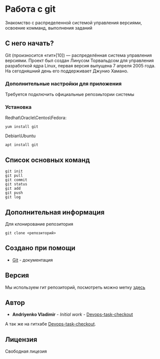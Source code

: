 # Работа с git 

Знакомство с распределенной системой управления версиями, освоение комманд, выполнения заданий

## С него начать?

Git (произносится «гит»[10]) — распределённая система управления версиями. Проект был создан Линусом Торвальдсом для управления разработкой ядра Linux, первая версия выпущена 7 апреля 2005 года. На сегодняшний день его поддерживает Джунио Хамано.

### Дополнительные настройки для приложения

Требуется подключить официальные репозиьтории системы 

### Установка

Redhat\Oracle\Centos\Fedora:

```
yum install git
```

Debian\Ubuntu

```
apt install git
```

## Список основных команд 

```
git init
git pull
git commit
git status
git add
git push
git log
```

## Дополнительная информация

Для клонирование репозитория

```
git clone <репозиторий>
```

## Создано при помощи

* [Git](https://git-scm.com/book/ru/v2/%D0%92%D0%B2%D0%B5%D0%B4%D0%B5%D0%BD%D0%B8%D0%B5-%D0%9E-%D1%81%D0%B8%D1%81%D1%82%D0%B5%D0%BC%D0%B5-%D0%BA%D0%BE%D0%BD%D1%82%D1%80%D0%BE%D0%BB%D1%8F-%D0%B2%D0%B5%D1%80%D1%81%D0%B8%D0%B9) - документация

## Версия

Мы используем гит репозиторий, посмотреть можно метку [здесь](https://gitlab.rebrainme.com/andriyenko/rebrain-devops-task-checkout)

## Автор

* **Andriyenko Vladimir** - *Initial work* - [Devops-task-checkout](https://gitlab.rebrainme.com/andriyenko/rebrain-devops-task-checkout)

А так же на гитхабе [Devops-task-checkout](https://github.com/Andriyenko/rebrain-devops-task-checkout).

## Лицензия

Свободная лицезия


